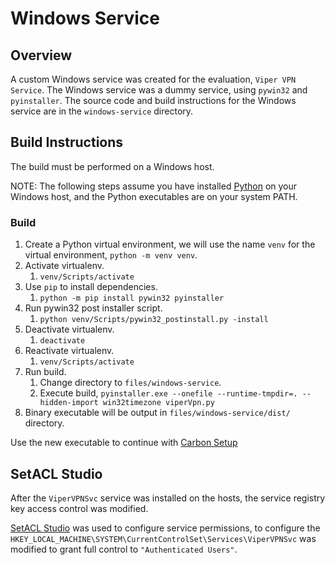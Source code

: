 # Windows Service



## Overview

A custom Windows service was created for the evaluation, `Viper VPN Service`. The Windows service was a dummy service, using `pywin32` and `pyinstaller`. The source code and build instructions for the Windows service are in the `windows-service` directory.

## Build Instructions

The build must be performed on a Windows host.

NOTE: The following steps assume you have installed [Python](https://www.python.org/) on your Windows host, and the Python executables are on your system PATH.

### Build

1. Create a Python virtual environment, we will use the name `venv` for the virtual environment, `python -m venv venv`.
2. Activate virtualenv.
   1. `venv/Scripts/activate`
3. Use `pip` to install dependencies.  
   1. `python -m pip install pywin32 pyinstaller`
4. Run pywin32 post installer script.
   1. `python venv/Scripts/pywin32_postinstall.py -install`
5. Deactivate virtualenv.
   1. `deactivate`
6. Reactivate virtualenv.
   1. `venv/Scripts/activate`
7. Run build.
   1. Change directory to `files/windows-service`.
   2. Execute build, `pyinstaller.exe --onefile --runtime-tmpdir=. --hidden-import win32timezone viperVpn.py`
8. Binary executable will be output in `files/windows-service/dist/` directory.

Use the new executable to continue with [Carbon Setup](Setup-Carbon.md#desktop---hobgoblin)

## SetACL Studio

After the `ViperVPNSvc` service was installed on the hosts, the service registry key access control was modified.

[SetACL Studio](https://helgeklein.com/setacl-studio/) was used to configure service permissions, to configure the `HKEY_LOCAL_MACHINE\SYSTEM\CurrentControlSet\Services\ViperVPNSvc` was modified to grant full control to `"Authenticated Users"`.
